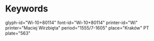 # Keywords
glyph-id="Wi-10+80114"
font-id="Wi-10+80114"
printer-id="Wi"
printer="Maciej Wirzbięta"
period="1555/7-1605"
place="Kraków"
PT plate="563"
